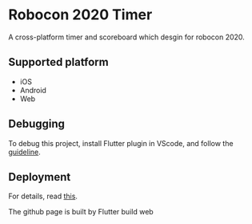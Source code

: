 # Robocon 2020 Timer

A cross-platform timer and scoreboard which desgin for robocon 2020.

## Supported platform
* iOS
* Android
* Web

## Debugging

To debug this project, install Flutter plugin in VScode, and follow the [guideline](https://flutter.dev/docs/testing/debugging).

## Deployment

For details, read [this](https://flutter.dev/docs/deployment/web).

The github page is built by Flutter build web